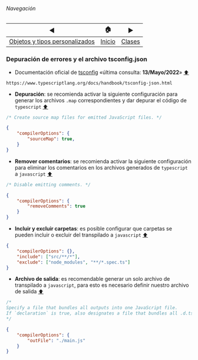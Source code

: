 ###### Navegación
| ◀︎ | 🏠 | ▶︎ |
| - | - | - |
| [Objetos y tipos personalizados](./objetos-tipos-personalizados.md) | [Inicio](./README.md) | [Clases](./clases.md) |

### Depuración de errores y el archivo tsconfig.json

- Documentación oficial de [tsconfig](https://www.typescriptlang.org/docs/handbook/tsconfig-json.html) «última consulta: **13/Mayo/2022**» [⬆️](#navegación)
```
https://www.typescriptlang.org/docs/handbook/tsconfig-json.html
```

- **Depuración**: se recomienda activar la siguiente configuración para generar los archivos ```.map``` correspondientes y dar depurar el código de ```typescript``` [⬆️](#navegación)
```js
/* Create source map files for emitted JavaScript files. */
```

```json
{
    "compilerOptions": {
        "sourceMap": true,
    }
}
```

- **Remover comentarios**: se recomienda activar la siguiente configuración para eliminar los comentarios en los archivos generados de ```typescript``` a ```javascript``` [⬆️](#navegación)
```js
/* Disable emitting comments. */
```

```json
{
    "compilerOptions": {
        "removeComments": true
    }
}
```

- **Incluir y excluir carpetas**: es posible configurar que carpetas se pueden incluir o excluir del transpilado a ```javascript``` [⬆️](#navegación)

```json
{
    "compilerOptions": {},
    "include": ["src/**/*"],
    "exclude": ["node_modules", "**/*.spec.ts"]
}
```

- **Archivo de salida**: es recomendable generar un solo archivo de transpilado a ```javascript```, para esto es necesario definir nuestro archivo de salida [⬆️](#navegación)
```js
/*
Specify a file that bundles all outputs into one JavaScript file.
If `declaration` is true, also designates a file that bundles all .d.ts output.
*/
```

```json
{
    "compilerOptions": {
        "outFile": "./main.js"
    }
}
```
